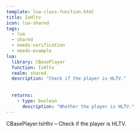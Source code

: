 ```yaml
---
template: lua-class-function.html
title: IsHltv
icon: lua-shared
tags:
  - lua
  - shared
  - needs-verification
  - needs-example
lua:
  library: CBasePlayer
  function: IsHltv
  realm: shared
  description: "Check if the player is HLTV."
  
  
  returns:
    - type: boolean
      description: "Whether the player is HLTV."
---
```


<div class="lua__search__keywords">
CBasePlayer:IsHltv &#x2013; Check if the player is HLTV.
</div>
